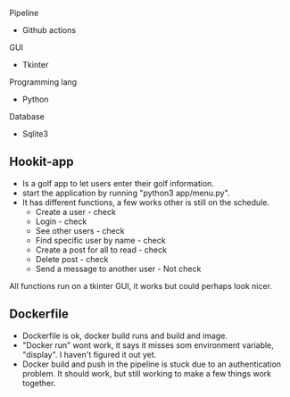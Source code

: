 Pipeline
- Github actions

GUI
- Tkinter

Programming lang
- Python

Database
- Sqlite3

## Hookit-app
- Is a golf app to let users enter their golf information.
- start the application by running "python3 app/menu.py".
- It has different functions, a few works other is still on the schedule.
    - Create a user - check
    - Login - check
    - See other users - check
    - Find specific user by name - check
    - Create a post for all to read - check
    - Delete post - check
    - Send a message to another user - Not check

All functions run on a tkinter GUI, it works but could perhaps look nicer.

## Dockerfile
- Dockerfile is ok, docker build runs and build and image.
- "Docker run" wont work, it says it misses som environment variable, "display". I haven't figured it out yet.
- Docker build and push in the pipeline is stuck due to an authentication problem. It should work, but still working to 
    make a few things work together.
